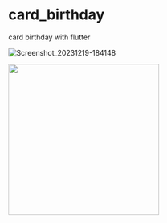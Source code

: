 # card_birthday
card birthday with flutter


![Screenshot_20231219-184148](https://github.com/Salimboughanmi/card_birthday/assets/92154372/4c635704-3002-48a1-9564-e998bbc96c45)


<img src="![Screenshot_20231219-184148](https://github.com/Salimboughanmi/card_birthday/assets/92154372/4c635704-3002-48a1-9564-e998bbc96c45)" width="300">
